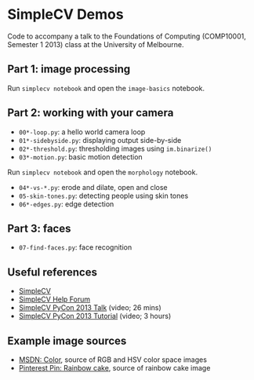 # SimpleCV Demos

Code to accompany a talk to the Foundations of Computing (COMP10001, Semester 1 2013) class at the University of Melbourne.

## Part 1: image processing

Run `simplecv notebook` and open the `image-basics` notebook.

## Part 2: working with your camera

- `00*-loop.py`: a hello world camera loop
- `01*-sidebyside.py`: displaying output side-by-side
- `02*-threshold.py`: thresholding images using `im.binarize()`
- `03*-motion.py`: basic motion detection

Run `simplecv notebook` and open the `morphology` notebook.

- `04*-vs-*.py`: erode and dilate, open and close
- `05-skin-tones.py`: detecting people using skin tones
- `06*-edges.py`: edge detection

## Part 3: faces

- `07-find-faces.py`: face recognition

## Useful references

- [SimpleCV](http://www.simplecv.org/)
- [SimpleCV Help Forum](http://help.simplecv.org/questions/)
- [SimpleCV PyCon 2013 Talk](http://simplecv.org/news/2013/03/simplecv-talk-pycon) (video; 26 mins)
- [SimpleCV PyCon 2013 Tutorial](http://www.simplecv.org/news/2013/03/simplecv-tutorial-pycon-0) (video; 3 hours)

## Example image sources

- [MSDN: Color](http://msdn.microsoft.com/en-us/library/windows/desktop/aa511283.aspx), source of RGB and HSV color space images
- [Pinterest Pin: Rainbow cake](http://pitereset-pin.blogspot.com/2013/01/rainbow-cake.html), source of rainbow cake image
